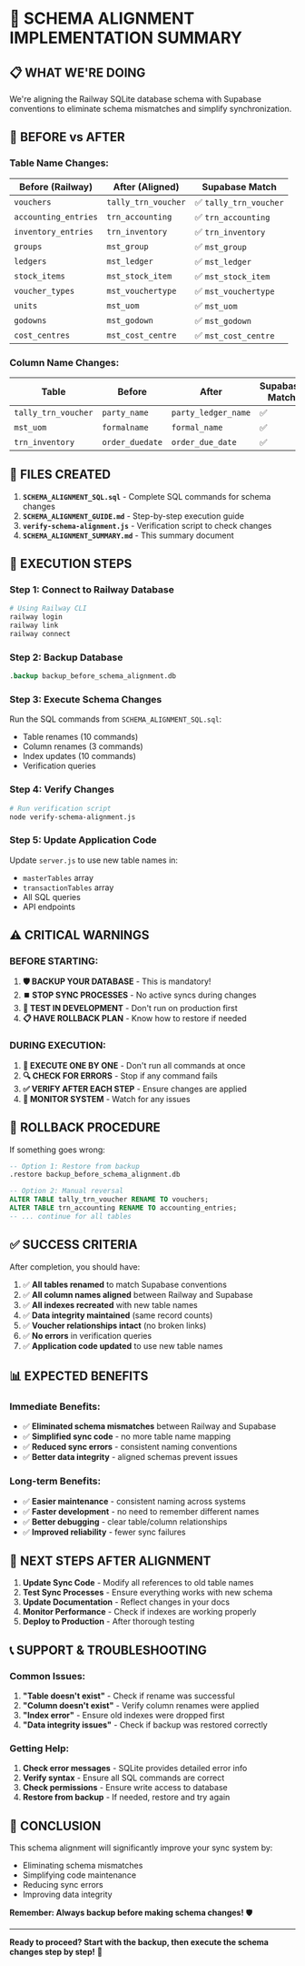 # 🎯 SCHEMA ALIGNMENT IMPLEMENTATION SUMMARY

## 📋 **WHAT WE'RE DOING**

We're aligning the Railway SQLite database schema with Supabase conventions to eliminate schema mismatches and simplify synchronization.

## 🔄 **BEFORE vs AFTER**

### **Table Name Changes:**
| Before (Railway) | After (Aligned) | Supabase Match |
|------------------|-----------------|----------------|
| `vouchers` | `tally_trn_voucher` | ✅ `tally_trn_voucher` |
| `accounting_entries` | `trn_accounting` | ✅ `trn_accounting` |
| `inventory_entries` | `trn_inventory` | ✅ `trn_inventory` |
| `groups` | `mst_group` | ✅ `mst_group` |
| `ledgers` | `mst_ledger` | ✅ `mst_ledger` |
| `stock_items` | `mst_stock_item` | ✅ `mst_stock_item` |
| `voucher_types` | `mst_vouchertype` | ✅ `mst_vouchertype` |
| `units` | `mst_uom` | ✅ `mst_uom` |
| `godowns` | `mst_godown` | ✅ `mst_godown` |
| `cost_centres` | `mst_cost_centre` | ✅ `mst_cost_centre` |

### **Column Name Changes:**
| Table | Before | After | Supabase Match |
|-------|--------|-------|----------------|
| `tally_trn_voucher` | `party_name` | `party_ledger_name` | ✅ |
| `mst_uom` | `formalname` | `formal_name` | ✅ |
| `trn_inventory` | `order_duedate` | `order_due_date` | ✅ |

## 📁 **FILES CREATED**

1. **`SCHEMA_ALIGNMENT_SQL.sql`** - Complete SQL commands for schema changes
2. **`SCHEMA_ALIGNMENT_GUIDE.md`** - Step-by-step execution guide
3. **`verify-schema-alignment.js`** - Verification script to check changes
4. **`SCHEMA_ALIGNMENT_SUMMARY.md`** - This summary document

## 🚀 **EXECUTION STEPS**

### **Step 1: Connect to Railway Database**
```bash
# Using Railway CLI
railway login
railway link
railway connect
```

### **Step 2: Backup Database**
```sql
.backup backup_before_schema_alignment.db
```

### **Step 3: Execute Schema Changes**
Run the SQL commands from `SCHEMA_ALIGNMENT_SQL.sql`:
- Table renames (10 commands)
- Column renames (3 commands)
- Index updates (10 commands)
- Verification queries

### **Step 4: Verify Changes**
```bash
# Run verification script
node verify-schema-alignment.js
```

### **Step 5: Update Application Code**
Update `server.js` to use new table names in:
- `masterTables` array
- `transactionTables` array
- All SQL queries
- API endpoints

## ⚠️ **CRITICAL WARNINGS**

### **BEFORE STARTING:**
1. **🛡️ BACKUP YOUR DATABASE** - This is mandatory!
2. **⏹️ STOP SYNC PROCESSES** - No active syncs during changes
3. **🧪 TEST IN DEVELOPMENT** - Don't run on production first
4. **📋 HAVE ROLLBACK PLAN** - Know how to restore if needed

### **DURING EXECUTION:**
1. **📝 EXECUTE ONE BY ONE** - Don't run all commands at once
2. **🔍 CHECK FOR ERRORS** - Stop if any command fails
3. **✅ VERIFY AFTER EACH STEP** - Ensure changes are applied
4. **👀 MONITOR SYSTEM** - Watch for any issues

## 🔄 **ROLLBACK PROCEDURE**

If something goes wrong:

```sql
-- Option 1: Restore from backup
.restore backup_before_schema_alignment.db

-- Option 2: Manual reversal
ALTER TABLE tally_trn_voucher RENAME TO vouchers;
ALTER TABLE trn_accounting RENAME TO accounting_entries;
-- ... continue for all tables
```

## ✅ **SUCCESS CRITERIA**

After completion, you should have:

1. ✅ **All tables renamed** to match Supabase conventions
2. ✅ **All column names aligned** between Railway and Supabase
3. ✅ **All indexes recreated** with new table names
4. ✅ **Data integrity maintained** (same record counts)
5. ✅ **Voucher relationships intact** (no broken links)
6. ✅ **No errors** in verification queries
7. ✅ **Application code updated** to use new table names

## 📊 **EXPECTED BENEFITS**

### **Immediate Benefits:**
- ✅ **Eliminated schema mismatches** between Railway and Supabase
- ✅ **Simplified sync code** - no more table name mapping
- ✅ **Reduced sync errors** - consistent naming conventions
- ✅ **Better data integrity** - aligned schemas prevent issues

### **Long-term Benefits:**
- ✅ **Easier maintenance** - consistent naming across systems
- ✅ **Faster development** - no need to remember different names
- ✅ **Better debugging** - clear table/column relationships
- ✅ **Improved reliability** - fewer sync failures

## 🎯 **NEXT STEPS AFTER ALIGNMENT**

1. **Update Sync Code** - Modify all references to old table names
2. **Test Sync Processes** - Ensure everything works with new schema
3. **Update Documentation** - Reflect changes in your docs
4. **Monitor Performance** - Check if indexes are working properly
5. **Deploy to Production** - After thorough testing

## 📞 **SUPPORT & TROUBLESHOOTING**

### **Common Issues:**
1. **"Table doesn't exist"** - Check if rename was successful
2. **"Column doesn't exist"** - Verify column renames were applied
3. **"Index error"** - Ensure old indexes were dropped first
4. **"Data integrity issues"** - Check if backup was restored correctly

### **Getting Help:**
1. **Check error messages** - SQLite provides detailed error info
2. **Verify syntax** - Ensure all SQL commands are correct
3. **Check permissions** - Ensure write access to database
4. **Restore from backup** - If needed, restore and try again

## 🎉 **CONCLUSION**

This schema alignment will significantly improve your sync system by:
- Eliminating schema mismatches
- Simplifying code maintenance
- Reducing sync errors
- Improving data integrity

**Remember: Always backup before making schema changes!** 🛡️

---

**Ready to proceed? Start with the backup, then execute the schema changes step by step!** 🚀
